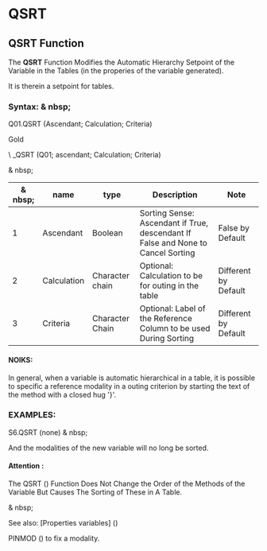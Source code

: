 # QSRT

## QSRT Function

The **QSRT** Function Modifies the Automatic Hierarchy Setpoint of the Variable in the Tables (in the properies of the variable generated).

It is therein a setpoint for tables.

### Syntax: & nbsp;

Q01.QSRT (Ascendant; Calculation; Criteria)

Gold

\ _QSRT (Q01; ascendant; Calculation; Criteria)

& nbsp;

| & nbsp; | **name** | **type** | **Description** | **Note** |
| --- | --- | --- | --- | --- |
| &#49; | Ascendant | Boolean | Sorting Sense: Ascendant if True, descendant If False and None to Cancel Sorting | False by Default |
| &#50; | Calculation | Character chain | Optional: Calculation to be for outing in the table | Different by Default |
| &#51; | Criteria | Character Chain | Optional: Label of the Reference Column to be used During Sorting | Different by Default |

#### NOIKS:

In general, when a variable is automatic hierarchical in a table, it is possible to specific a reference modality in a outing criterion by starting the text of the method with a closed hug '}'.

### EXAMPLES:

S6.QSRT (none) & nbsp;

And the modalities of the new variable will no long be sorted.

#### Attention :

The QSRT () Function Does Not Change the Order of the Methods of the Variable But Causes The Sorting of These in A Table.

& nbsp;

See also: [Properties variables] (<modify Proproprietesdesvariable.md>)

PINMOD () to fix a modality.